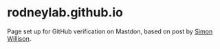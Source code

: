 # rodneylab.github.io

Page set up for GitHub verification on Mastdon, based on post by [Simon Willison](https://til.simonwillison.net/mastodon/verifying-github-on-mastodon).
